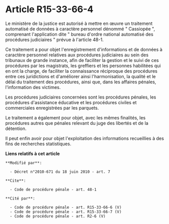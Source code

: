# Article R15-33-66-4

Le ministère de la justice est autorisé à mettre en œuvre un traitement automatisé de données à caractère personnel dénommé "
Cassiopée ", comprenant l'application dite " bureau d'ordre national automatisé des procédures judiciaires " prévue à
l'article 48-1. 

Ce traitement a pour objet l'enregistrement d'informations et de données à caractère personnel relatives aux procédures
judiciaires au sein des tribunaux de grande instance, afin de faciliter la gestion et le suivi de ces procédures par les
magistrats, les greffiers et les personnes habilitées qui en ont la charge, de faciliter la connaissance réciproque des
procédures entre ces juridictions et d'améliorer ainsi l'harmonisation, la qualité et le délai du traitement des procédures,
ainsi que, dans les affaires pénales, l'information des victimes. 

Les procédures judiciaires concernées sont les procédures pénales, les procédures d'assistance éducative et les procédures
civiles et commerciales enregistrées par les parquets. 

Le traitement a également pour objet, avec les mêmes finalités, les procédures autres que pénales relevant du juge des
libertés et de la détention. 

Il peut enfin avoir pour objet l'exploitation des informations recueillies à des fins de recherches statistiques.

**Liens relatifs à cet article**

	**Modifié par**:

	  - Décret n°2010-671 du 18 juin 2010 - art. 7

	**Cite**:

	  - Code de procédure pénale - art. 48-1

	**Cité par**:

	  - Code de procédure pénale - art. R15-33-66-6 (V)
	  - Code de procédure pénale - art. R15-33-66-7 (V)
	  - Code de procédure pénale - art. R2-6 (V)
